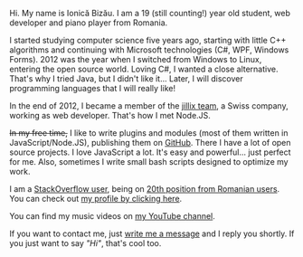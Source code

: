 Hi. My name is Ionică Bizău. I am a 19 (still counting!) year old student, web
developer and piano player from Romania.

I started studying computer science five years ago, starting with little C++
algorithms and continuing with Microsoft technologies (C#, WPF, Windows Forms).
2012 was the year when I switched from Windows to Linux, entering the open
source world. Loving C#, I wanted a close alternative. That's why I tried Java,
but I didn't like it... Later, I will discover programming languages that I will
really like!

In the end of 2012, I became a member of the [jillix team][1], a Swiss company,
working as web developer. That's how I met Node.JS.

~~In my free time,~~ I like to write plugins and modules (most of them written in
JavaScript/Node.JS), publishing them on [GitHub][2]. There I have a lot of open
source projects. I love JavaScript a lot. It's easy and powerful... just perfect
for me. Also, sometimes I write small bash scripts designed to optimize my work.

I am a [StackOverflow user][3], being on [20th position from Romanian users][4].
You can check out [my profile by clicking here][5].

You can find my music videos on [my YouTube channel][6].

If you want to contact me, just [write me a message][7] and I reply you
shortly. If you just want to say *"Hi"*, that's cool too. <i class="fa fa-smile-o"></i>


  [1]: http://jillix.com/
  [2]: https://github.com/IonicaBizau
  [3]: http://en.wikipedia.org/wiki/Stack_Overflow
  [4]: http://data.stackexchange.com/stackoverflow/query/201379/my-position-from-romanian-users
  [5]: http://stackoverflow.com/users/1420197/ionica-bizau
  [6]: https://www.youtube.com/user/IonicaBizau
  [7]: /contact
